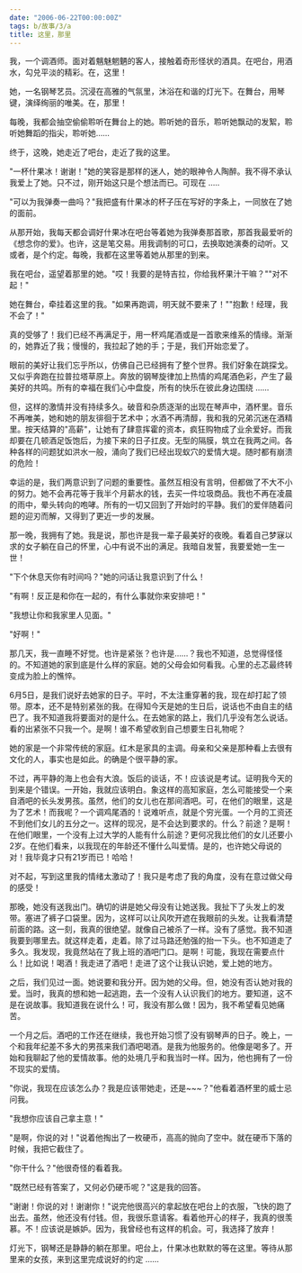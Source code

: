```yaml
---
date: "2006-06-22T00:00:00Z"
tags: b/故事/3/a
title: 这里，那里
---
```


我，一个调酒师。面对着魑魅魍魉的客人，接触着奇形怪状的酒具。在吧台，用酒水，勾兑平淡的精彩。在，这里！

她，一名钢琴艺员。沉浸在高雅的气氛里，沐浴在和谐的灯光下。在舞台，用琴键，演绎绚丽的唯美。在，那里！

每晚，我都会抽空偷偷聆听在舞台上的她。聆听她的音乐，聆听她飘动的发絮，聆听她舞蹈的指尖，聆听她……

终于，这晚，她走近了吧台，走近了我的这里。

"一杯什果冰！谢谢！"她的笑容是那样的迷人，她的眼神令人陶醉。我不得不承认我爱上了她。只不过，刚开始这只是个想法而已。可现在 …..

"可以为我弹奏一曲吗？"我把盛有什果冰的杯子压在写好的字条上，一同放在了她的面前。

从那开始，我每天都会调好什果冰在吧台等着她为我弹奏那首歌，那首我最爱听的《想念你的爱》。也许，这是笔交易。用我调制的可口，去换取她演奏的动听。又或者，是个约定。每晚，我都在这里等着她从那里的到来。

我在吧台，遥望着那里的她。"哎！我要的是特吉拉，你给我杯果汁干嘛？""对不起！"

她在舞台，牵挂着这里的我。"如果再跑调，明天就不要来了！""抱歉！经理，我不会了！"

真的受够了！我们已经不再满足于，用一杯鸡尾酒或是一首歌来维系的情缘。渐渐的，她靠近了我；慢慢的，我拉起了她的手；于是，我们开始恋爱了。

眼前的美好让我们忘乎所以，仿佛自己已经拥有了整个世界。我们好象在跳探戈。又似乎奔跑在拉普拉塔草原上。奔放的钢琴旋律加上热情的鸡尾酒色彩，产生了最美好的共鸣。所有的幸福在我们心中盘旋，所有的快乐在彼此身边围绕 ……

但，这样的激情并没有持续多久。破音和杂质逐渐的出现在琴声中，酒杯里。音乐不再唯美，她和她的朋友徘徊于艺术中；水酒不再清醇，我和我的兄弟沉迷在酒精里。按天结算的"高薪"，让她有了肆意挥霍的资本，疯狂购物成了业余爱好。而我却要在几顿酒足饭饱后，为接下来的日子扛皮。无型的隔膜，筑立在我两之间。各种各样的问题犹如洪水一般，涌向了我们已经出现蚁穴的爱情大堤。随时都有崩溃的危险！

幸运的是，我们两意识到了问题的重要性。虽然互相没有言明，但都做了不大不小的努力。她不会再花等于我半个月薪水的钱，去买一件垃圾商品。我也不再在凌晨的雨中，晕头转向的咆哮。所有的一切又回到了开始时的平静。我们的爱伴随着问题的迎刃而解，又得到了更近一步的发展。

那一晚，我拥有了她。我是说，那也许是我一辈子最美好的夜晚。看着自己梦寐以求的女子躺在自己的怀里，心中有说不出的满足。我暗自发誓，我要爱她一生一世！

"下个休息天你有时间吗？"她的问话让我意识到了什么！

"有啊！反正是和你在一起的，有什么事就你来安排吧！"

"我想让你和我家里人见面。"

"好啊！"

那几天，我一直睡不好觉。也许是紧张？也许是……？我也不知道，总觉得怪怪的。不知道她的家到底是什么样的家庭。她的父母会如何看我。心里的忐忑最终转变成为脸上的憔悴。

6月5日，是我们说好去她家的日子。平时，不太注重穿著的我，现在却打起了领带。原本，还不是特别紧张的我。在得知今天是她的生日后，说话也不由自主的结巴了。我不知道我将要面对的是什么。在去她家的路上，我们几乎没有怎么说话。看的出紧张不只我一个。是啊！谁不希望收到自己想要生日礼物呢？

她的家是一个非常传统的家庭。红木是家具的主调。母亲和父亲是那种看上去很有文化的人，事实也是如此。的确是个很平静的家。

不过，再平静的海上也会有大浪。饭后的谈话，不！应该说是考试。证明我今天的到来是个错误。一开始，我就应该明白。象这样的高知家庭，怎么可能接受一个来自酒吧的长头发男孩。虽然，他们的女儿也在那间酒吧。可，在他们的眼里，这是为了艺术！而我呢？一个调鸡尾酒的！说难听点，就是个穷光蛋。一个月的工资还不到他们女儿的五分之一。这样的现况，是不会达到要求的。什么？前途？是啊！在他们眼里，一个没有上过大学的人能有什么前途？更何况我比他们的女儿还要小 2岁。在他们看来，以我现在的年龄还不懂什么叫爱情。是的，也许她父母说的对！我毕竟才只有21岁而已！哈哈！

对不起，写到这里我的情绪太激动了！我只是考虑了我的角度，没有在意过做父母的感受！

那晚，她没有送我出门。确切的讲是她父母没有让她送我。我扯下了头发上的发带。塞进了裤子口袋里。因为，这样可以让风吹开遮在我眼前的头发。让我看清楚前面的路。这一刻，我真的很绝望。就像自己被杀了一样。没有了感觉。我不知道我要到哪里去。就这样走着，走着。除了过马路还勉强的抬一下头。也不知道走了多久。我发现，我竟然站在了我上班的酒吧门口。是啊！可能，我现在需要点什么！比如说！喝酒！我走进了酒吧！走进了这个让我认识她，爱上她的地方。

之后，我们见过一面。她说要和我分开。因为她的父母。但，她没有否认她对我的爱。当时，我真的想和她一起逃跑，去一个没有人认识我们的地方。要知道，这不是在说故事。我知道我在说什么！可，我没有那么做！因为，我不希望看见她痛苦。

一个月之后。酒吧的工作还在继续，我也开始习惯了没有钢琴声的日子。晚上，一个和我年纪差不多大的男孩来我们酒吧喝酒。是我为他服务的。他像是喝多了。开始和我聊起了他的爱情故事。他的处境几乎和我当时一样。因为，他也拥有了一份不现实的爱情。

"你说，我现在应该怎么办？我是应该带她走，还是~~~？"他看着酒杯里的威士忌问我。

"我想你应该自己拿主意！"

"是啊，你说的对！"说着他掏出了一枚硬币，高高的抛向了空中。就在硬币下落的时候，我把它截住了。

"你干什么？"他很奇怪的看着我。

"既然已经有答案了，又何必仍硬币呢？"这是我的回答。

"谢谢！你说的对！谢谢你！"说完他很高兴的拿起放在吧台上的衣服，飞快的跑了出去。虽然，他还没有付钱。但，我很乐意请客。看着他开心的样子，我真的很羡慕。不！应该说是嫉妒。因为，我曾经也有这样的机会。可，我选择了放弃！

灯光下，钢琴还是静静的躺在那里。吧台上，什果冰也默默的等在这里。等待从那里来的女孩，来到这里完成说好的约定 ……
